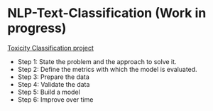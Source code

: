 # NLP-Text-Classification (Work in progress)
[Toxicity Classification project](https://www.kaggle.com/c/jigsaw-toxic-comment-classification-challenge)

- Step 1: State the problem and the approach to solve it.
- Step 2: Define the metrics with which the model is evaluated.
- Step 3: Prepare the data
- Step 4: Validate the data
- Step 5: Build a model
- Step 6: Improve over time
